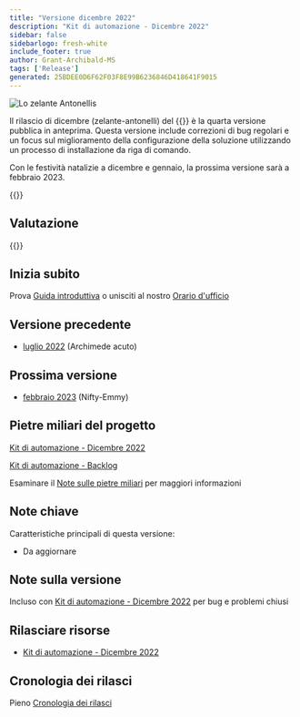 ```yaml
---
title: "Versione dicembre 2022"
description: "Kit di automazione - Dicembre 2022"
sidebar: false
sidebarlogo: fresh-white
include_footer: true
author: Grant-Archibald-MS
tags: ['Release']
generated: 25BDEE0D6F62F03F8E99B6236846D418641F9015
---
```


<div class="optional">

![Lo zelante Antonellis](/images/zealous-antonelli.png)

Il rilascio di dicembre (zelante-antonelli) del {{<product-name>}} è la quarta versione pubblica in anteprima. Questa versione include correzioni di bug regolari e un focus sul miglioramento della configurazione della soluzione utilizzando un processo di installazione da riga di comando.

Con le festività natalizie a dicembre e gennaio, la prossima versione sarà a febbraio 2023.

</div>

<div class="optional">

{{<presentationStyles>}}

## Valutazione

{{<questions name="/content/it/releases/december-2022.json" completed="Grazie per aver fornito feedback" showNavigationButtons="false" locale="it">}}

</div>

<div class="optional">

## Inizia subito

Prova [Guida introduttiva](/it/get-started) o unisciti al nostro [Orario d'ufficio](/it/office-hours)

## Versione precedente

- [luglio 2022](/it/releases/november-2022) (Archimede acuto)

## Prossima versione

- [febbraio 2023](/it/releases/february-2023) (Nifty-Emmy)

## Pietre miliari del progetto

[Kit di automazione - Dicembre 2022](https://github.com/orgs/microsoft/projects/486/views/5)

[Kit di automazione - Backlog](https://github.com/orgs/microsoft/projects/486/views/1)

Esaminare il [Note sulle pietre miliari](/it/releases/milestones) per maggiori informazioni

## Note chiave

Caratteristiche principali di questa versione:

- Da aggiornare

## Note sulla versione

Incluso con [Kit di automazione - Dicembre 2022](https://github.com/microsoft/powercat-automation-kit/releases/tag/AutomationKit-December2022) per bug e problemi chiusi

## Rilasciare risorse

- [Kit di automazione - Dicembre 2022](https://github.com/microsoft/powercat-automation-kit/releases/tag/AutomationKit-December2022)

## Cronologia dei rilasci

Pieno [Cronologia dei rilasci](/it/releases)

</div>

